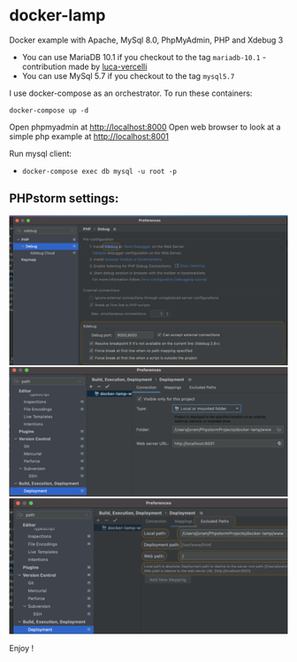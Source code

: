 # docker-lamp

Docker example with Apache, MySql 8.0, PhpMyAdmin, PHP and Xdebug 3

- You can use MariaDB 10.1 if you checkout to the tag `mariadb-10.1` - contribution made by [luca-vercelli](https://github.com/luca-vercelli)
- You can use MySql 5.7 if you checkout to the tag `mysql5.7`

I use docker-compose as an orchestrator. To run these containers:

```
docker-compose up -d
```

Open phpmyadmin at [http://localhost:8000](http://localhost:8000)
Open web browser to look at a simple php example at [http://localhost:8001](http://localhost:8001)

Run mysql client:

- `docker-compose exec db mysql -u root -p` 

## PHPstorm settings:
![PHPStorm Xdebug port settings](doc/phpstorm-debug-port-to-9000.png?raw=true "PHPStorm Xdebug port settings")
![PHPStorm Xdebug project folder settings](doc/phpstorm-debug-project-folder.png?raw=true "PHPStorm project folder settings")
![PHPStorm Xdebug project folder server mapping](doc/phpstorm-debug-project-server-mapping.png?raw=true "Xdebug project folder server mapping")

Enjoy !
